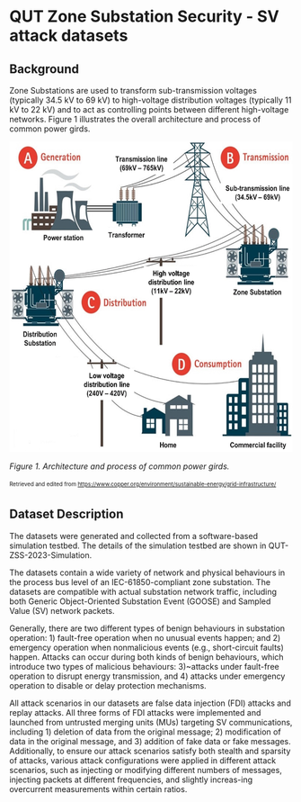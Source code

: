 # QUT Zone Substation Security - SV attack datasets

## Background
Zone Substations are used to transform sub-transmission voltages (typically 34.5 kV to 69 kV) to high-voltage distribution voltages (typically 11 kV to 22 kV) and to act as controlling points between different high-voltage networks. Figure 1 illustrates the overall architecture and process of common power girds.

<img src="PowerGrids.jpg" alt="" width="600" height="552" />

*Figure 1. Architecture and process of common power girds.*

<sub><sup>Retrieved and edited from https://www.copper.org/environment/sustainable-energy/grid-infrastructure/</sup></sub>

## Dataset Description
The datasets were generated and collected from a software-based simulation testbed. The details of the simulation testbed are shown in QUT-ZSS-2023-Simulation.

The datasets contain a wide variety of network and physical behaviours in the process bus level of an IEC-61850-compliant zone substation. The datasets are compatible with actual substation network traffic, including both Generic Object-Oriented Substation Event (GOOSE) and Sampled Value (SV) network packets. 

Generally, there are two different types of benign behaviours in substation operation: 1) fault-free operation when no unusual events happen; and 2) emergency operation when nonmalicious events (e.g., short-circuit faults) happen. Attacks can occur during both kinds of benign behaviours, which introduce two types of malicious behaviours: 3)~attacks under fault-free operation to disrupt energy transmission, and 4) attacks under emergency operation to disable or delay protection mechanisms.

All attack scenarios in our datasets are false data injection (FDI) attacks and replay attacks. All three forms of FDI attacks were implemented and launched from untrusted merging units (MUs) targeting SV communications, including 1) deletion of data from the original message; 2) modification of data in the original message, and 3) addition of fake data or fake messages. Additionally, to ensure our attack scenarios satisfy both stealth and sparsity of attacks, various attack configurations were applied in different attack scenarios, such as injecting or modifying different numbers of messages, injecting packets at different frequencies, and slightly increas-ing overcurrent measurements within certain ratios. 
